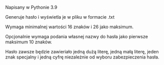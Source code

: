 Napisany w Pythonie 3.9

Generuje hasło i wyświetla je w pliku w formacie .txt

Wymaga minimalnej wartości 16 znaków i 26 jako maksimum.

Opcjonalnie wymaga podania własnej nazwy do hasła jako pierwsze maksimum 10 znaków.

Hasło zawsze będzie zawieriało jedną dużą literę, jedną małą literę, jeden znak specjalny i jedną cyfrę niezależnie od wyboru zabezpieczenia hasła.

